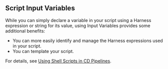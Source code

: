 ## Script Input Variables

While you can simply declare a variable in your script using a Harness expression or string for its value, using Input Variables provides some additional benefits:

* You can more easily identify and manage the Harness expressions used in your script.
* You can template your script.

For details, see [Using Shell Scripts in CD Pipelines](../../cd-execution/cd-general-steps/using-shell-scripts.md).
